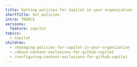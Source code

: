 ```yaml
---
title: Setting policies for Copilot in your organization
shortTitle: Set policies
intro: TODOCS
versions:
  feature: copilot
topics:
  - Copilot
children:
  - /managing-policies-for-copilot-in-your-organization
  - /about-content-exclusions-for-github-copilot
  - /configuring-content-exclusions-for-github-copilot
---
```

